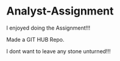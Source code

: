 # Analyst-Assignment
I enjoyed doing the Assignment!!!

Made a GIT HUB Repo.

I dont want to leave any stone unturned!!!
